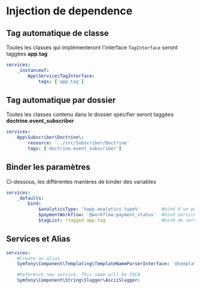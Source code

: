 Injection de dependence
=======================

Tag automatique de classe
-------------------------

Toutes les classes qui implémenteront l'interface `TagInterface` seront taggées __app.tag__

```yaml
services:
    _instanceof:
        App\Service\TagInterface:
            tags: ['app.tag']

```

Tag automatique par dossier
---------------------------

Toutes les classes contenu dans le dossier spécifier seront taggées __doctrine.event_subscriber__

```yaml
services:
    App\Subscriber\Doctrine\:
        resource: '../src/Subscriber/Doctrine'
        tags: ['doctrine.event_subscriber']
```


Binder les paramètres
---------------------

Ci-dessous, les différentes manières de binder des variables

```yaml
services:
    _defaults:
        bind:
            $analyticsType: '%app.analytics.type%'        #bind d'un paramètre simple
            $paymentWorkflow: '@workflow.payment_status'  #bind service simple
            $tagList: !tagged app.tag                     #bind de service en utilisant les tags
```

Services et Alias
-----------------

```yaml
services:
    #Create an alias
    Symfony\Component\Templating\TemplateNameParserInterface: '@templating.name_parser'

    #Reference new service. This name will be FQCN
    Symfony\Component\String\Slugger\AsciiSlugger:
```